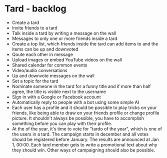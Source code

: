 Tard - backlog
===

* Create a tard
* Invite friends to a tard
* Talk inside a tard by writing a message on the wall
* Messages to only one or more friends inside a tard
* Create a top list, which friends inside the tard can add items to and the items can be up and downvoted
* Qoute each other in message
* Upload images or embed YouTube videos on the wall
* Shared calendar for common events
* Video/audio conversations
* Up and downvote messages on the wall
* Set a topic for the tard
* Nominate someone in the tard for a funny title and if more than half agree, the title is visible next to the username
* Sign in with a Google or Facebook account
* Automatically reply to people with a bot using some simple AI
* Each user has a profile and it should be possible to play tricks on your friends, like being able to draw on your friends profile or change profile picture. It shouldn't always be possible, you have to accomplish something before you can play with their profile.
* At the of the year, it's time to vote for "tardo of the year", which is one of the users in a tard. The campaign starts in december and all votes should be registered before January. The results are announced at Jan 1, 00:00. Each tard member gets to write a promotional text about why they should win. Other ways of campaigning should also be possible.
